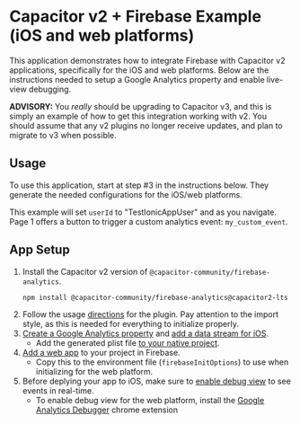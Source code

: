 # Capacitor v2 + Firebase Example (iOS and web platforms)
This application demonstrates how to integrate Firebase with Capacitor v2 applications, specifically for the iOS and web platforms.
Below are the instructions needed to setup a Google Analytics property and enable live-view debugging.

**ADVISORY:** You _really_ should be upgrading to Capacitor v3, and this is simply an example of how to get this integration working with v2.
You should assume that any v2 plugins no longer receive updates, and plan to migrate to v3 when possible.

## Usage
To use this application, start at step #3 in the instructions below.
They generate the needed configurations for the iOS/web platforms.

This example will set `userId` to "TestIonicAppUser" and as you navigate.
Page 1 offers a button to trigger a custom analytics event: `my_custom_event`.

## App Setup
1. Install the Capacitor v2 version of `@capacitor-community/firebase-analytics`.
    ```bash
    npm install @capacitor-community/firebase-analytics@capacitor2-lts
    ```
2. Follow the usage [directions](https://github.com/capacitor-community/firebase-analytics/tree/capacitor-v2#usage) for the plugin. Pay attention to the import style, as this is needed for everything to initialize properly.
3. [Create a Google Analytics property](https://support.google.com/analytics/answer/9304153) and [add a data stream for iOS](https://support.google.com/analytics/answer/9304153#zippy=%2Cios-app-or-android-app).
    * Add the generated plist file [to your native project](https://github.com/capacitor-community/firebase-analytics/tree/capacitor-v2#ios).
5. [Add a web app](https://firebase.google.com/docs/analytics/get-started?platform=web) to your project in Firebase.
    * Copy this to the environment file (`firebaseInitOptions`) to use when initializing for the web platform.
6. Before deplying your app to iOS, make sure to [enable debug view](https://github.com/capacitor-community/firebase-analytics/tree/capacitor-v2#enable-debug-view) to see events in real-time.
    * To enable debug view for the web platform, install the [Google Analytics Debugger](https://chrome.google.com/webstore/detail/google-analytics-debugger/jnkmfdileelhofjcijamephohjechhna) chrome extension